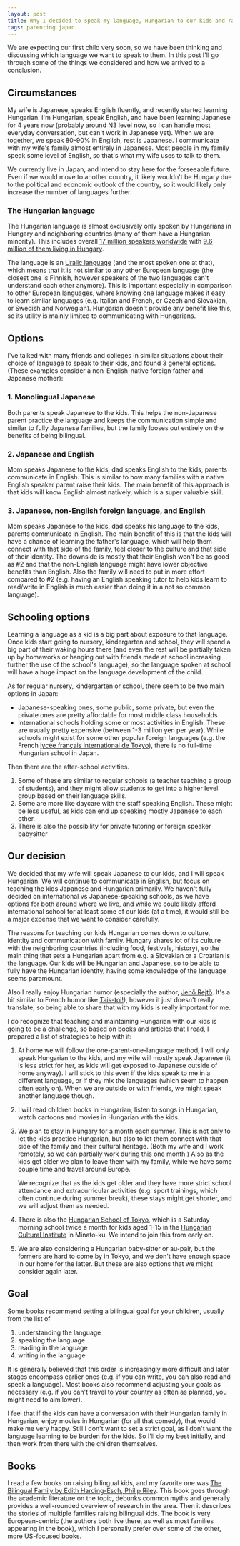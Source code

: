 ```yaml
---
layout: post
title: Why I decided to speak my language, Hungarian to our kids and raise them multilingual
tags: parenting japan
---
```


We are expecting our first child very soon, so we have been thinking and discussing which language we want to speak to them.
In this post I'll go through some of the things we considered and how we arrived to a conclusion.

<!--break-->

## Circumstances

My wife is Japanese, speaks English fluently, and recently started learning Hungarian.
I'm Hungarian, speak English, and have been learning Japanese for 4 years now (probably around N3 level now, so I can handle most everyday conversation, but can't work in Japanese yet).
When we are together, we speak 80-90% in English, rest is Japanese.
I communicate with my wife's family almost entirely in Japanese.
Most people in my family speak some level of English, so that's what my wife uses to talk to them.

We currently live in Japan, and intend to stay here for the forseeable future.
Even if we would move to another country, it likely wouldn't be Hungary due to the political and economic outlook of the country, so it would likely only increase the number of languages further.

### The Hungarian language

The Hungarian language is almost exclusively only spoken by Hungarians in Hungary and neighboring countries (many of them have a Hungarian minority).
This includes overall [17 million speakers worldwide](https://en.wikipedia.org/wiki/Hungarian_language) with [9.6 million of them living in Hungary](https://en.wikipedia.org/wiki/Hungarians).

The language is an [Uralic language](https://en.wikipedia.org/wiki/Uralic_languages) (and the most spoken one at that), which means that it is not similar to any other European language (the closest one is Finnish, however speakers of the two languages can't understand each other anymore).
This is important especially in comparison to other European languages, where knowing one language makes it easy to learn similar languages (e.g. Italian and French, or Czech and Slovakian, or Swedish and Norwegian).
Hungarian doesn't provide any benefit like this, so its utility is mainly limited to communicating with Hungarians.

## Options

I've talked with many friends and colleges in similar situations about their choice of language to speak to their kids, and found 3 general options. (These examples consider a non-English-native foreign father and Japanese mother):

### 1. Monolingual Japanese

Both parents speak Japanese to the kids.
This helps the non-Japanese parent practice the language and keeps the communication simple and similar to fully Japanese families, but the family looses out entirely on the benefits of being bilingual.

### 2. Japanese and English

Mom speaks Japanese to the kids, dad speaks English to the kids, parents communicate in English.
This is similar to how many families with a native English speaker parent raise their kids.
The main benefit of this approach is that kids will know English almost natively, which is a super valuable skill.

### 3. Japanese, non-English foreign language, and English

Mom speaks Japanese to the kids, dad speaks his language to the kids, parents communicate in English.
The main benefit of this is that the kids will have a chance of learning the father's language, which will help them connect with that side of the family, feel closer to the culture and that side of their identity.
The downside is mostly that their English won't be as good as #2 and that the non-English language might have lower objective benefits than English.
Also the family will need to put in more effort compared to #2 (e.g. having an English speaking tutor to help kids learn to read/write in English is much easier than doing it in a not so common language).

## Schooling options

Learning a language as a kid is a big part about exposure to that language.
Once kids start going to nursery, kindergarten and school, they will spend a big part of their waking hours there (and even the rest will be partially taken up by homeworks or hanging out with friends made at school increasing further the use of the school's language), so the language spoken at school will have a huge impact on the language development of the child.

As for regular nursery, kindergarten or school, there seem to be two main options in Japan:

* Japanese-speaking ones, some public, some private, but even the private ones are pretty affordable for most middle class households
* International schools holding some or most activities in English. These are usually pretty expensive (between 1-3 million yen per year). While schools might exist for some other popular foreign languages (e.g. the French [lycée français international de Tokyo](https://www.lfitokyo.org/)), there is no full-time Hungarian school in Japan.

Then there are the after-school activities.
1. Some of these are similar to regular schools (a teacher teaching a group of students), and they might allow students to get into a higher level group based on their language skills.
2. Some are more like daycare with the staff speaking English.
   These might be less useful, as kids can end up speaking mostly Japanese to each other.
3. There is also the possibility for private tutoring or foreign speaker babysitter

## Our decision

We decided that my wife will speak Japanese to our kids, and I will speak Hungarian.
We will continue to communicate in English, but focus on teaching the kids Japanese and Hungarian primarily. 
We haven't fully decided on international vs Japanese-speaking schools, as we have options for both around where we live, and while we could likely afford international school for at least some of our kids (at a time), it would still be a major expense that we want to consider carefully.

The reasons for teaching our kids Hungarian comes down to culture, identity and communication with family.
Hungary shares lot of its culture with the neighboring countries (including food, festivals, history), so the main thing that sets a Hungarian apart from e.g. a Slovakian or a Croatian is the language.
Our kids will be Hungarian and Japanese, so to be able to fully have the Hungarian identity, having some knowledge of the language seems paramount.

Also I really enjoy Hungarian humor (especially the author, [Jenő Rejtő](https://en.wikipedia.org/wiki/Jen%C5%91_Rejt%C5%91). It's a bit similar to French humor like [Tais-toi!](https://www.imdb.com/title/tt0310203/)), however it just doesn't really translate, so being able to share that with my kids is really important for me.

I do recognize that teaching and maintaining Hungarian with our kids is going to be a challenge, so based on books and articles that I read, I prepared a list of strategies to help with it:

1. At home we will follow the one-parent-one-language method, I will only speak Hungarian to the kids, and my wife will mostly speak Japanese (it is less strict for her, as kids will get exposed to Japanese outside of home anyway).
   I will stick to this even if the kids speak to me in a different language, or if they mix the languages (which seem to happen often early on).
   When we are outside or with friends, we might speak another language though.
2. I will read children books in Hungarian, listen to songs in Hungarian, watch cartoons and movies in Hungarian with the kids.
3. We plan to stay in Hungary for a month each summer.
   This is not only to let the kids practice Hungarian, but also to let them connect with that side of the family and their cultural heritage.
   (Both my wife and I work remotely, so we can partially work during this one month.)
   Also as the kids get older we plan to leave them with my family, while we have some couple time and travel around Europe.

   We recognize that as the kids get older and they have more strict school attendance and extracurricular activities (e.g. sport trainings, which often continue during summer break), these stays might get shorter, and we will adjust them as needed.
4. There is also the [Hungarian School of Tokyo](https://culture.hu/hu/tokio/nyelvikepzesek/magyar-iskola), which is a Saturday morning school twice a month for kids aged 1-15 in the [Hungarian Cultural Institute](https://maps.app.goo.gl/GdwimSs47deM5PZG8) in Minato-ku.
   We intend to join this from early on.
5. We are also considering a Hungarian baby-sitter or au-pair, but the formers are hard to come by in Tokyo, and we don't have enough space in our home for the latter.
   But these are also options that we might consider again later.

## Goal

Some books recommend setting a bilingual goal for your children, usually from the list of 

1. understanding the language
2. speaking the language
3. reading in the language
4. writing in the language

It is generally believed that this order is increasingly more difficult and later stages encompass earlier ones (e.g. if you can write, you can also read and speak a language).
Most books also recommend adjusting your goals as necessary (e.g. if you can't travel to your country as often as planned, you might need to aim lower).

I feel that if the kids can have a conversation with their Hungarian family in Hungarian, enjoy movies in Hungarian (for all that comedy), that would make me very happy.
Still I don't want to set a strict goal, as I don't want the language learning to be burden for the kids. 
So I'll do my best initially, and then work from there with the children themselves.

## Books

I read a few books on raising bilingual kids, and my favorite one was [The Bilingual Family by Edith Harding-Esch, Philip Riley](https://www.amazon.co.jp/-/en/dp/0521004640).
This book goes through the academic literature on the topic, debunks common myths and generally provides a well-rounded overview of research in the area.
Then it describes the stories of multiple families raising bilingual kids.
The book is very European-centric (the authors both live there, as well as most families appearing in the book), which I personally prefer over some of the other, more US-focused books.
